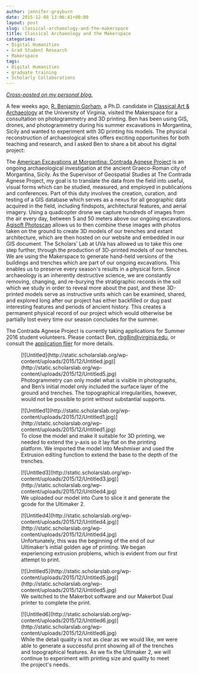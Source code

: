 ```yaml
---
author: jennifer-grayburn
date: 2015-12-08 13:06:41+00:00
layout: post
slug: classical-archaeology-and-the-makerspace
title: Classical Archaeology and the Makerspace
categories:
- Digital Humanities
- Grad Student Research
- Makerspace
tags:
- Digital Humanities
- graduate training
- Scholarly Collaborations
---
```


_[Cross-posted on my personal blog.](http://jennifernicolegrayburn.com/2015/12/08/classical-archaeology-and-the-makerspace/)_

A few weeks ago, [R. Benjamin Gorham](http://www.virginia.edu/art/phd-program/current-students/11/ben-gorham), a Ph.D. candidate in [Classical Art & Archaeology](http://www.virginia.edu/art/phd-program/classical-art-archaeology/) at the University of Virginia, visited the Makerspace for a consultation on photogrammetry and 3D printing. Ben has been using GIS, drones, and photogrammetry during his summer excavations in Morgantina, Sicily and wanted to experiment with 3D printing his models. The physical reconstruction of archaeological sites offers exciting opportunities for both teaching and research, and I asked Ben to share a bit about his digital project:


The [American Excavations at Morgantina: Contrada Agnese Project](http://morgantina.org/) is an ongoing archaeological investigation at the ancient Graeco-Roman city of Morgantina, Sicily. As the Supervisor of Geospatial Studies at The Contrada Agnese Project, my goal is to translate the data from the field into useful, visual forms which can be studied, measured, and employed in publications and conferences. Part of this duty involves the creation, curation, and testing of a GIS database which serves as a nexus for all geographic data acquired in the field, including findspots, architectural features, and aerial imagery. Using a quadcopter drone we capture hundreds of images from the air every day, between 5 and 50 meters above our ongoing excavations. [Agisoft Photoscan](http://www.agisoft.com/) allows us to then combine these images with photos taken on the ground to create 3D models of our trenches and extant architecture, which are then hosted on our website and embedded in our GIS document. The Scholars’ Lab at UVa has allowed us to take this one step further, through the production of 3D-printed models of our trenches. We are using the Makerspace to generate hand-held versions of the buildings and trenches which are part of our ongoing excavations. This enables us to preserve every season's results in a physical form. Since archaeology is an inherently destructive science, we are constantly removing, changing, and re-burying the stratigraphic records in the soil which we study in order to reveal more about the past, and these 3D-printed models serve as instructive units which can be examined, shared, and explored long after our project has either backfilled or dug past interesting features and periods of ancient history. This creates a permanent physical record of our project which would otherwise be partially lost every time our season concludes for the summer.

The Contrada Agnese Project is currently taking applications for Summer 2016 student volunteers. Please contact Ben, [rbg8jn@virginia.edu](mailto:rbg8jn@virginia.edu), or consult the [application flier](https://docs.google.com/document/d/1iu6u3nQtyr710ImWoMDuydZ-pg_wmFlvc4vLgpubOTA/edit?usp=sharing) for more details.

<figure>
  [![Untitled](http://static.scholarslab.org/wp-content/uploads/2015/12/Untitled.jpg)](http://static.scholarslab.org/wp-content/uploads/2015/12/Untitled5.jpg)
  <figcaption>
 Photogrammetry can only model what is visible in photographs, and Ben’s initial model only included the surface layer of the ground and trenches. The topographical irregularities, however, would not be possible to print without substantial supports.
</figcaption>

</figure>

<figure>
  [![Untitled1](http://static.scholarslab.org/wp-content/uploads/2015/12/Untitled1.jpg)](http://static.scholarslab.org/wp-content/uploads/2015/12/Untitled1.jpg)
  <figcaption>
 To close the model and make it suitable for 3D printing, we needed to extend the y-axis so it lay flat on the printing platform. We imported the model into Meshmixer and used the Extrusion editing function to extend the base to the depth of the trenches.
</figcaption>

</figure>

<figure>
  [![Untitled3](http://static.scholarslab.org/wp-content/uploads/2015/12/Untitled3.jpg)](http://static.scholarslab.org/wp-content/uploads/2015/12/Untitled4.jpg)
  <figcaption>
 We uploaded our model into Cure to slice it and generate the gcode for the Ultimaker 2.
</figcaption>

</figure>

<figure>
  [![Untitled4](http://static.scholarslab.org/wp-content/uploads/2015/12/Untitled4.jpg)](http://static.scholarslab.org/wp-content/uploads/2015/12/Untitled4.jpg)
  <figcaption>
 Unfortunately, this was the beginning of the end of our Ultimaker’s initial golden age of printing. We began experiencing extrusion problems, which is evident from our first attempt to print.
</figcaption>

</figure>

<figure>
  [![Untitled5](http://static.scholarslab.org/wp-content/uploads/2015/12/Untitled5.jpg)](http://static.scholarslab.org/wp-content/uploads/2015/12/Untitled5.jpg)
  <figcaption>
 We switched to the Makerbot software and our Makerbot Dual printer to complete the print.
</figcaption>

</figure>

<figure>
  [![Untitled6](http://static.scholarslab.org/wp-content/uploads/2015/12/Untitled6.jpg)](http://static.scholarslab.org/wp-content/uploads/2015/12/Untitled6.jpg)
  <figcaption>
 While the detail quality is not as clear as we would like, we were able to generate a successful print showing all of the trenches and topographical features. As we fix the Ultimaker 2, we will continue to experiment with printing size and quality to meet the project's needs.
</figcaption>

</figure>

[
](http://static.scholarslab.org/wp-content/uploads/2015/12/Untitled4.jpg)[
](http://static.scholarslab.org/wp-content/uploads/2015/12/Untitled.jpg) [
](http://static.scholarslab.org/wp-content/uploads/2015/12/Untitled6.jpg)
